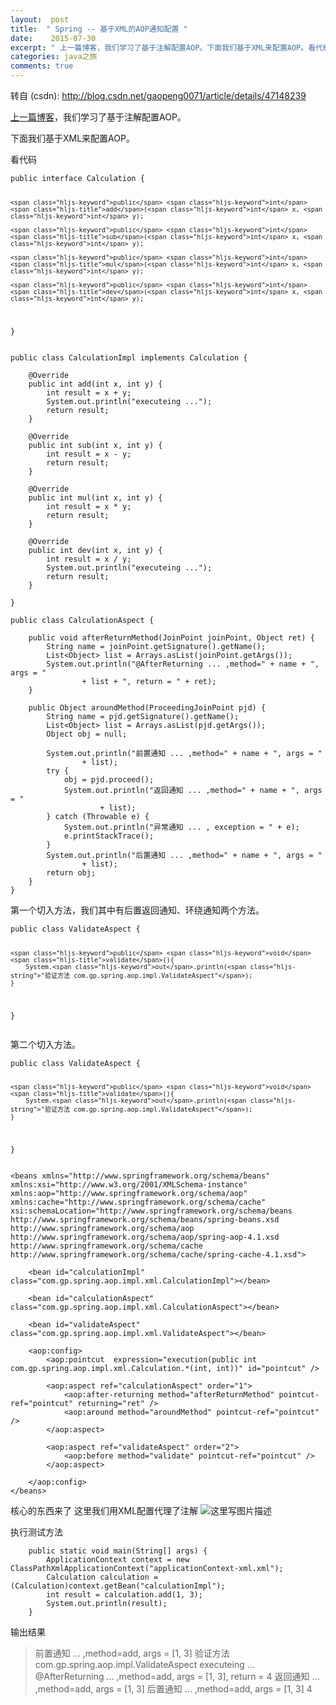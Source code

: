 ```yaml
---
layout:  post
title:  " Spring -- 基于XML的AOP通知配置 "
date:    2015-07-30
excerpt: " 上一篇博客，我们学习了基于注解配置AOP。下面我们基于XML来配置AOP。看代码publicinterfaceCalculation{publicintadd(intx,inty);publicintsub(intx,inty);publicintmul(intx,inty);publicintdev(i... "
categories: java之旅 
comments: true
---
```

转自 (csdn): http://blog.csdn.net/gaopeng0071/article/details/47148239
<div class="markdown_views">
 <p><a href="http://blog.csdn.net/gaopeng0071/article/details/47106039">上一篇博客</a>，我们学习了基于注解配置AOP。</p> 
 <p>下面我们基于XML来配置AOP。</p> 
 <p>看代码</p> 
 <pre class="prettyprint"><code class=" hljs cs"><span class="hljs-keyword">public</span> <span class="hljs-keyword">interface</span> Calculation {

    <span class="hljs-keyword">public</span> <span class="hljs-keyword">int</span> <span class="hljs-title">add</span>(<span class="hljs-keyword">int</span> x, <span class="hljs-keyword">int</span> y);

    <span class="hljs-keyword">public</span> <span class="hljs-keyword">int</span> <span class="hljs-title">sub</span>(<span class="hljs-keyword">int</span> x, <span class="hljs-keyword">int</span> y);

    <span class="hljs-keyword">public</span> <span class="hljs-keyword">int</span> <span class="hljs-title">mul</span>(<span class="hljs-keyword">int</span> x, <span class="hljs-keyword">int</span> y);

    <span class="hljs-keyword">public</span> <span class="hljs-keyword">int</span> <span class="hljs-title">dev</span>(<span class="hljs-keyword">int</span> x, <span class="hljs-keyword">int</span> y);
}</code></pre> 
 <pre class="prettyprint"><code class=" hljs java"><span class="hljs-keyword">public</span> <span class="hljs-class"><span class="hljs-keyword">class</span> <span class="hljs-title">CalculationImpl</span> <span class="hljs-keyword">implements</span> <span class="hljs-title">Calculation</span> {</span>

    <span class="hljs-annotation">@Override</span>
    <span class="hljs-keyword">public</span> <span class="hljs-keyword">int</span> <span class="hljs-title">add</span>(<span class="hljs-keyword">int</span> x, <span class="hljs-keyword">int</span> y) {
        <span class="hljs-keyword">int</span> result = x + y;
        System.out.println(<span class="hljs-string">"executeing ..."</span>);
        <span class="hljs-keyword">return</span> result;
    }

    <span class="hljs-annotation">@Override</span>
    <span class="hljs-keyword">public</span> <span class="hljs-keyword">int</span> <span class="hljs-title">sub</span>(<span class="hljs-keyword">int</span> x, <span class="hljs-keyword">int</span> y) {
        <span class="hljs-keyword">int</span> result = x - y;
        <span class="hljs-keyword">return</span> result;
    }

    <span class="hljs-annotation">@Override</span>
    <span class="hljs-keyword">public</span> <span class="hljs-keyword">int</span> <span class="hljs-title">mul</span>(<span class="hljs-keyword">int</span> x, <span class="hljs-keyword">int</span> y) {
        <span class="hljs-keyword">int</span> result = x * y;
        <span class="hljs-keyword">return</span> result;
    }

    <span class="hljs-annotation">@Override</span>
    <span class="hljs-keyword">public</span> <span class="hljs-keyword">int</span> <span class="hljs-title">dev</span>(<span class="hljs-keyword">int</span> x, <span class="hljs-keyword">int</span> y) {
        <span class="hljs-keyword">int</span> result = x / y;
        System.out.println(<span class="hljs-string">"executeing ..."</span>);
        <span class="hljs-keyword">return</span> result;
    }

}</code></pre> 
 <pre class="prettyprint"><code class=" hljs avrasm">public class CalculationAspect {

    public void afterReturnMethod(JoinPoint joinPoint, Object <span class="hljs-keyword">ret</span>) {
        String name = joinPoint<span class="hljs-preprocessor">.getSignature</span>()<span class="hljs-preprocessor">.getName</span>()<span class="hljs-comment">;</span>
        List&lt;Object&gt; list = Arrays<span class="hljs-preprocessor">.asList</span>(joinPoint<span class="hljs-preprocessor">.getArgs</span>())<span class="hljs-comment">;</span>
        System<span class="hljs-preprocessor">.out</span><span class="hljs-preprocessor">.println</span>(<span class="hljs-string">"@AfterReturning ... ,method="</span> + name + <span class="hljs-string">", args = "</span>
                + list + <span class="hljs-string">", return = "</span> + <span class="hljs-keyword">ret</span>)<span class="hljs-comment">;</span>
    }

    public Object aroundMethod(ProceedingJoinPoint pjd) {
        String name = pjd<span class="hljs-preprocessor">.getSignature</span>()<span class="hljs-preprocessor">.getName</span>()<span class="hljs-comment">;</span>
        List&lt;Object&gt; list = Arrays<span class="hljs-preprocessor">.asList</span>(pjd<span class="hljs-preprocessor">.getArgs</span>())<span class="hljs-comment">;</span>
        Object obj = null<span class="hljs-comment">;</span>

        System<span class="hljs-preprocessor">.out</span><span class="hljs-preprocessor">.println</span>(<span class="hljs-string">"前置通知 ... ,method="</span> + name + <span class="hljs-string">", args = "</span>
                + list)<span class="hljs-comment">;</span>
        try {
            obj = pjd<span class="hljs-preprocessor">.proceed</span>()<span class="hljs-comment">;</span>
            System<span class="hljs-preprocessor">.out</span><span class="hljs-preprocessor">.println</span>(<span class="hljs-string">"返回通知 ... ,method="</span> + name + <span class="hljs-string">", args = "</span>
                    + list)<span class="hljs-comment">;</span>
        } catch (Throwable e) {
            System<span class="hljs-preprocessor">.out</span><span class="hljs-preprocessor">.println</span>(<span class="hljs-string">"异常通知 ... , exception = "</span> + e)<span class="hljs-comment">;</span>
            e<span class="hljs-preprocessor">.printStackTrace</span>()<span class="hljs-comment">;</span>
        }
        System<span class="hljs-preprocessor">.out</span><span class="hljs-preprocessor">.println</span>(<span class="hljs-string">"后置通知 ... ,method="</span> + name + <span class="hljs-string">", args = "</span>
                + list)<span class="hljs-comment">;</span>
        return obj<span class="hljs-comment">;</span>
    } 
}</code></pre> 
 <p>第一个切入方法，我们其中有后置返回通知、环绕通知两个方法。</p> 
 <pre class="prettyprint"><code class=" hljs cs"><span class="hljs-keyword">public</span> <span class="hljs-keyword">class</span> ValidateAspect {

    <span class="hljs-keyword">public</span> <span class="hljs-keyword">void</span> <span class="hljs-title">validate</span>(){
        System.<span class="hljs-keyword">out</span>.println(<span class="hljs-string">"验证方法 com.gp.spring.aop.impl.ValidateAspect"</span>);
    }
}
</code></pre> 
 <p>第二个切入方法。</p> 
 <pre class="prettyprint"><code class=" hljs cs"><span class="hljs-keyword">public</span> <span class="hljs-keyword">class</span> ValidateAspect {

    <span class="hljs-keyword">public</span> <span class="hljs-keyword">void</span> <span class="hljs-title">validate</span>(){
        System.<span class="hljs-keyword">out</span>.println(<span class="hljs-string">"验证方法 com.gp.spring.aop.impl.ValidateAspect"</span>);
    }
}</code></pre> 
 <pre class="prettyprint"><code class="language-xml hljs "><span class="hljs-tag">&lt;<span class="hljs-title">beans</span> <span class="hljs-attribute">xmlns</span>=<span class="hljs-value">"http://www.springframework.org/schema/beans"</span> <span class="hljs-attribute">xmlns:xsi</span>=<span class="hljs-value">"http://www.w3.org/2001/XMLSchema-instance"</span> <span class="hljs-attribute">xmlns:aop</span>=<span class="hljs-value">"http://www.springframework.org/schema/aop"</span> <span class="hljs-attribute">xmlns:cache</span>=<span class="hljs-value">"http://www.springframework.org/schema/cache"</span> <span class="hljs-attribute">xsi:schemaLocation</span>=<span class="hljs-value">"http://www.springframework.org/schema/beans http://www.springframework.org/schema/beans/spring-beans.xsd http://www.springframework.org/schema/aop http://www.springframework.org/schema/aop/spring-aop-4.1.xsd http://www.springframework.org/schema/cache http://www.springframework.org/schema/cache/spring-cache-4.1.xsd"</span>&gt;</span>

    <span class="hljs-tag">&lt;<span class="hljs-title">bean</span> <span class="hljs-attribute">id</span>=<span class="hljs-value">"calculationImpl"</span> <span class="hljs-attribute">class</span>=<span class="hljs-value">"com.gp.spring.aop.impl.xml.CalculationImpl"</span>&gt;</span><span class="hljs-tag">&lt;/<span class="hljs-title">bean</span>&gt;</span>

    <span class="hljs-tag">&lt;<span class="hljs-title">bean</span> <span class="hljs-attribute">id</span>=<span class="hljs-value">"calculationAspect"</span> <span class="hljs-attribute">class</span>=<span class="hljs-value">"com.gp.spring.aop.impl.xml.CalculationAspect"</span>&gt;</span><span class="hljs-tag">&lt;/<span class="hljs-title">bean</span>&gt;</span>

    <span class="hljs-tag">&lt;<span class="hljs-title">bean</span> <span class="hljs-attribute">id</span>=<span class="hljs-value">"validateAspect"</span> <span class="hljs-attribute">class</span>=<span class="hljs-value">"com.gp.spring.aop.impl.xml.ValidateAspect"</span>&gt;</span><span class="hljs-tag">&lt;/<span class="hljs-title">bean</span>&gt;</span>

    <span class="hljs-tag">&lt;<span class="hljs-title">aop:config</span>&gt;</span>
        <span class="hljs-tag">&lt;<span class="hljs-title">aop:pointcut </span> <span class="hljs-attribute">expression</span>=<span class="hljs-value">"execution(public int com.gp.spring.aop.impl.xml.Calculation.*(int, int))"</span> <span class="hljs-attribute">id</span>=<span class="hljs-value">"pointcut"</span> /&gt;</span>

        <span class="hljs-tag">&lt;<span class="hljs-title">aop:aspect</span> <span class="hljs-attribute">ref</span>=<span class="hljs-value">"calculationAspect"</span> <span class="hljs-attribute">order</span>=<span class="hljs-value">"1"</span>&gt;</span>
            <span class="hljs-tag">&lt;<span class="hljs-title">aop:after-returning</span> <span class="hljs-attribute">method</span>=<span class="hljs-value">"afterReturnMethod"</span> <span class="hljs-attribute">pointcut-ref</span>=<span class="hljs-value">"pointcut"</span> <span class="hljs-attribute">returning</span>=<span class="hljs-value">"ret"</span> /&gt;</span>
            <span class="hljs-tag">&lt;<span class="hljs-title">aop:around</span> <span class="hljs-attribute">method</span>=<span class="hljs-value">"aroundMethod"</span> <span class="hljs-attribute">pointcut-ref</span>=<span class="hljs-value">"pointcut"</span> /&gt;</span>
        <span class="hljs-tag">&lt;/<span class="hljs-title">aop:aspect</span>&gt;</span>

        <span class="hljs-tag">&lt;<span class="hljs-title">aop:aspect</span> <span class="hljs-attribute">ref</span>=<span class="hljs-value">"validateAspect"</span> <span class="hljs-attribute">order</span>=<span class="hljs-value">"2"</span>&gt;</span>
            <span class="hljs-tag">&lt;<span class="hljs-title">aop:before</span> <span class="hljs-attribute">method</span>=<span class="hljs-value">"validate"</span> <span class="hljs-attribute">pointcut-ref</span>=<span class="hljs-value">"pointcut"</span> /&gt;</span>
        <span class="hljs-tag">&lt;/<span class="hljs-title">aop:aspect</span>&gt;</span>

    <span class="hljs-tag">&lt;/<span class="hljs-title">aop:config</span>&gt;</span>
<span class="hljs-tag">&lt;/<span class="hljs-title">beans</span>&gt;</span></code></pre> 
 <p>核心的东西来了  这里我们用XML配置代理了注解  <img src="http://img.blog.csdn.net/20150730160126419" alt="这里写图片描述" title=""></p> 
 <p>执行测试方法</p> 
 <pre class="prettyprint"><code class=" hljs cs">    <span class="hljs-keyword">public</span> <span class="hljs-keyword">static</span> <span class="hljs-keyword">void</span> <span class="hljs-title">main</span>(String[] args) {
        ApplicationContext context = <span class="hljs-keyword">new</span> ClassPathXmlApplicationContext(<span class="hljs-string">"applicationContext-xml.xml"</span>);
        Calculation calculation = (Calculation)context.getBean(<span class="hljs-string">"calculationImpl"</span>);
        <span class="hljs-keyword">int</span> result = calculation.add(<span class="hljs-number">1</span>, <span class="hljs-number">3</span>);
        System.<span class="hljs-keyword">out</span>.println(result);
    }</code></pre> 
 <p>输出结果</p> 
 <blockquote> 
  <p>前置通知 … ,method=add, args = [1, 3]  验证方法 com.gp.spring.aop.impl.ValidateAspect  executeing …  @AfterReturning … ,method=add, args = [1, 3], return = 4  返回通知 … ,method=add, args = [1, 3]  后置通知 … ,method=add, args = [1, 3]  4</p> 
 </blockquote>
</div>
